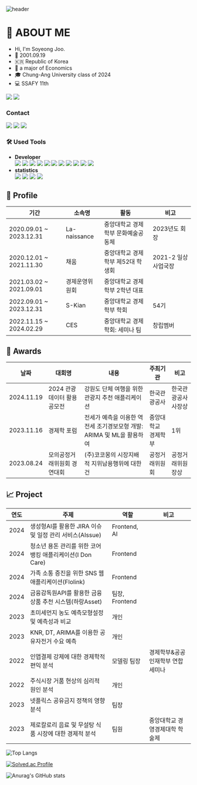![header](https://capsule-render.vercel.app/api?type=waving&text=Welcome%20to%20address0's%20Github!&fontSize=40&animation=twinkling)

# 👋 ABOUT ME
- Hi, I'm Soyeong Joo.
- :baby_chick: 2001.09.19
- :kr: Republic of Korea
- 💸 a major of Economics
- 🎓 Chung-Ang University class of 2024
- 💻 SSAFY 11th

<a href="https://www.canva.com/design/DAGSHg1lZr4/MuEuPRh1k493fRTRgViCJw/view?utm_content=DAGSHg1lZr4&utm_campaign=designshare&utm_medium=link2&utm_source=uniquelinks&utlId=hdab8c43c9a" target="_blank"><img src="https://img.shields.io/badge/Portfolio-D33847?style=flat&logo=rocket&logoColor=FFFFFF"/></a>
<a href="https://www.canva.com/design/DAGap85R5So/v9Li1TBQExwD52S40jXMqA/view?utm_content=DAGap85R5So&utm_campaign=designshare&utm_medium=link2&utm_source=uniquelinks&utlId=hd7e4ee3a3a" target="_blank"><img src="https://img.shields.io/badge/Resume-018EF5?style=flat&logo=readme&logoColor=FFFFFF"/></a>

### Contact  
<a href="https://www.instagram.com/address.__.0" target="_blank"><img src="https://img.shields.io/badge/Instagram-E4405F?style=flat&logo=instagram&logoColor=FFFFFF"/></a>
<a href="soyong6624@gmail.com" target="_blank"><img src="https://img.shields.io/badge/soyong6624@gmail.com-EA4335?style=flat&logo=gmail&logoColor=FFFFFF"/></a>
<a href="https://blog.naver.com/soyong32" target="_blank"><img src="https://img.shields.io/badge/Blog-03C75A?style=flat&logo=naver&logoColor=FFFFFF"/></a>


### 🛠️ Used Tools
- **Developer**  
<a href="https://developer.mozilla.org/ko/docs/Web/JavaScript" target="_blank"><img src="https://img.shields.io/badge/Java Script-F7DF1E?style=flat&logo=javascript&logoColor=FFFFFF"/></a>
<a href="https://www.python.org/" target="_blank"><img src="https://img.shields.io/badge/Python-3776AB?style=flat&logo=python&logoColor=FFFFFF"/></a>
<a href="https://www.acmicpc.net/user/soyong32" target="_blank"><img src="https://img.shields.io/badge/Html-3366CC?style=flat&logo=htmx&logoColor=FFFFFF"/></a>
<a href="https://developer.mozilla.org/ko/docs/Web/CSS" target="_blank"><img src="https://img.shields.io/badge/CSS-7952B3?style=flat&logo=bootstrap&logoColor=FFFFFF"/></a>
<a href="https://v3-docs.vuejs-korea.org/" target="_blank"><img src="https://img.shields.io/badge/Vue.js-4FC08D?style=flat&logo=vuedotjs&logoColor=FFFFFF"/></a>
<a href="https://ko.react.dev/" target="_blank"><img src="https://img.shields.io/badge/React.js-61DAFB?style=flat&logo=react&logoColor=FFFFFF"/></a>
<a href="https://nextjs.org/docs" target="_blank"><img src="https://img.shields.io/badge/Next.js-000000?style=flat&logo=nextdotjs&logoColor=FFFFFF"/></a>
<a href="https://www.typescriptlang.org/ko/docs/handbook/2/basic-types.html" target="_blank"><img src="https://img.shields.io/badge/TypeScript-3178C6?style=flat&logo=typescript&logoColor=FFFFFF"/></a>
<a href="https://fastapi.tiangolo.com/ko/" target="_blank"><img src="https://img.shields.io/badge/FastAPI-009688?style=flat&logo=fastapi&logoColor=FFFFFF"/></a>
<a href="https://www.djangoproject.com/" target="_blank"><img src="https://img.shields.io/badge/Django-092E20?style=flat&logo=django&logoColor=FFFFFF"/></a>
<a href="https://www.microsoft.com/ko-kr/sql-server/sql-server-downloads" target="_blank"><img src="https://img.shields.io/badge/SQL-4479A1?style=flat&logo=mysql&logoColor=FFFFFF"/></a>
- **statistics**  
<a href="https://www.r-project.org/" target="_blank"><img src="https://img.shields.io/badge/R-276DC3?style=flat&logo=r&logoColor=FFFFFF"/></a>
<a href="https://www.ibm.com/kr-ko/products/spss-statistics" target="_blank"><img src="https://img.shields.io/badge/SPSS-052FAD?style=flat&logo=ibm&logoColor=FFFFFF"/></a>
<a href="https://colab.google/" target="_blank"><img src="https://img.shields.io/badge/Google Colab-F9AB00?style=flat&logo=google colab&logoColor=FFFFFF"/></a>
<a href="https://kr.mathworks.com/products/matlab.html" target="_blank"><img src="https://img.shields.io/badge/MATLAB-000000?style=flat&logo=matrix&logoColor=FFFFFF"/></a>

## 🎯 Profile
기간|소속명|활동|비고
---|---|---|---
2020.09.01 ~ 2023.12.31|La-naissance|중앙대학교 경제학부 문화예술공동체|2023년도 회장
2020.12.01 ~ 2021.11.30|채움|중앙대학교 경제학부 제52대 학생회|2021-2 일상사업국장
2021.03.02 ~ 2021.09.01|경제운영위원회|중앙대학교 경제학부 2학년 대표|
2022.09.01 ~ 2023.12.31|S-Kian|중앙대학교 경제학부 학회|54기
2022.11.15 ~ 2024.02.29|CES|중앙대학교 경제학회: 세미나 팀|창립멤버

## 🥇 Awards
날짜|대회명|내용|주최기관|비고
---|---|---|---|---
2024.11.19|2024 관광 데이터 활용 공모전|강원도 단체 여행을 위한 관광지 추천 애플리케이션|한국관광공사|한국관광공사 사장상
2023.11.16|경제학 포럼|전세가 예측을 이용한 역전세 조기경보모형 개발: ARIMA 및 ML을 활용하여|중앙대학교 경제학부|1위
2023.08.24|모의공정거래위원회 경연대회|(주)코코몽의 시장지배적 지위남용행위에 대한 건|공정거래위원회|공정거래위원장상

## 📈 Project
연도|주제|역할|비고
---|---|---|---
2024|생성형AI를 활용한 JIRA 이슈 및 일정 관리 서비스(AIssue)|Frontend, AI|
2024|청소년 용돈 관리를 위한 코어 뱅킹 애플리케이션(I Don Care)|Frontend|
2024|가족 소통 증진을 위한 SNS 웹 애플리케이션(Flolink)|Frontend|
2024|금융감독원API를 활용한 금융상품 추천 시스템(하랑Asset)|팀장, Frontend|
2023|초미세먼지 농도 예측모형설정 및 예측성과 비교|개인|
2023|KNR, DT, ARIMA를 이용한 공유자전거 수요 예측|개인|
2022|인앱결제 강제에 대한 경제학적 편익 분석|모델링 팀장|경제학부&공공인재학부 연합세미나
2022|주식시장 거품 현상의 심리적 원인 분석|개인|
2023|넷플릭스 공유금지 정책의 영향 분석|팀장|
2023|제로칼로리 음료 및 무설탕 식품 시장에 대한 경제적 분석|팀원|중앙대학교 경영경제대학 학술제 

![Top Langs](https://github-readme-stats.vercel.app/api/top-langs/?username=address0&layout=compact)

[![Solved.ac Profile](http://mazassumnida.wtf/api/v2/generate_badge?boj=soyong32)](https://solved.ac/soyong32/)

![Anurag's GitHub stats](https://github-readme-stats.vercel.app/api?username=address0&show_icons=true&theme=radical)  

<!--
**address0/address0** is a ✨ _special_ ✨ repository because its `README.md` (this file) appears on your GitHub profile.

Here are some ideas to get you started:

- 🔭 I’m currently working on ...
- 🌱 I’m currently learning ...
- 👯 I’m looking to collaborate on ...
- 🤔 I’m looking for help with ...
- 💬 Ask me about ...
- 📫 How to reach me: ...
- 😄 Pronouns: ...
- ⚡ Fun fact: ...
-->
